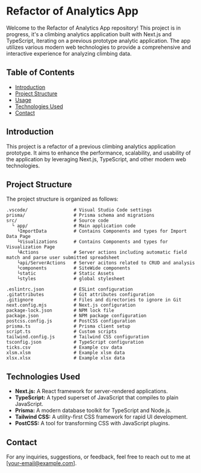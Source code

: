 
# Refactor of Analytics App

Welcome to the Refactor of Analytics App repository! This project is in progress, it's a climbing analytics application built with Next.js and TypeScript, iterating on a previous prototype analytic application. The app utilizes various modern web technologies to provide a comprehensive and interactive experience for analyzing climbing data.

## Table of Contents
- [Introduction](#introduction)
- [Project Structure](#project-structure)
- [Usage](#usage)
- [Technologies Used](#technologies-used)
- [Contact](#contact)

## Introduction
This project is a refactor of a previous climbing analytics application prototype. It aims to enhance the performance, scalability, and usability of the application by leveraging Next.js, TypeScript, and other modern web technologies.

## Project Structure
The project structure is organized as follows:
```
.vscode/                 # Visual Studio Code settings
prisma/                  # Prisma schema and migrations
src/                     # Source code
  └ app/                 # Main application code
    └ImportData          # Contains Components and types for Import Data Page
    └Visualizations      # Contains Components and types for Visualization Page
    └Actions             # Server actions including automatic field match and parse user submitted spreadsheet
    └api/ServerActions   # Server acitons related to CRUD and analysis
    └components          # SiteWide components
    └static              # Static Assets
    └styles              # global stylesheet
    
.eslintrc.json           # ESLint configuration
.gitattributes           # Git attributes configuration
.gitignore               # Files and directories to ignore in Git
next.config.mjs          # Next.js configuration
package-lock.json        # NPM lock file
package.json             # NPM package configuration
postcss.config.js        # PostCSS configuration
prisma.ts                # Prisma client setup
script.ts                # Custom scripts
tailwind.config.js       # Tailwind CSS configuration
tsconfig.json            # TypeScript configuration
ticks.csv                # Example csv data
xlsm.xlsm                # Example xlsm data
xlsx.xlsx                # Example xlsx data
```



## Technologies Used
- **Next.js:** A React framework for server-rendered applications.
- **TypeScript:** A typed superset of JavaScript that compiles to plain JavaScript.
- **Prisma:** A modern database toolkit for TypeScript and Node.js.
- **Tailwind CSS:** A utility-first CSS framework for rapid UI development.
- **PostCSS:** A tool for transforming CSS with JavaScript plugins.


## Contact
For any inquiries, suggestions, or feedback, feel free to reach out to me at [your-email@example.com].
